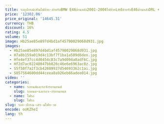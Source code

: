 ```yaml
---
title: รถอุปกรณ์เสริมไฟท้าย-สำหรับBMW E46ด้านหลัง2001-2004ไฟท้ายLedสำหรับE46ด้านหลังDRL + เบรค + Park + ไฟสัญญาณ
price: '12302.06'
price_original: '14645.31'
currency: THB
discount: 16%
rating: 4.5
volume: 51
image: Hb25ae85e897d4bd1af45790029068d931.jpg
images:
  - Hb25ae85e897d4bd1af45790029068d931.jpg
  - H7a8b159a019d4c13bf7f1ba1a509d6den.jpg
  - Hfe4ef37cc4d0454c83c7a9d094a8adf6C.jpg
  - Hf2d7ac02248047bb826c46e6e6963ac8z.jpg
  - S5f50f7a2f3cb42689927d54693362c1ai.jpg
  - S057564600dd44ceea8a926eb66adee014.jpg
video: ''
categories:
  - name: รถยนต์และรถจักรยานยนต์
    slug: รถยนต-และรถจ-กรยานยนต
  - name: ไฟรถ
    slug: ไฟรถ
slug: รถอ-ปกรณ-เสร-มไฟท-าย
encode: ooKZheI
lang: th
---
```

  